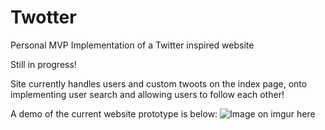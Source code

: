 # Twotter
Personal MVP Implementation of a Twitter inspired website

Still in progress!

Site currently handles users and custom twoots on the index page, onto implementing user search and allowing users to follow each other! 

A demo of the current website prototype is below:
![Image on imgur here](http://i.imgur.com/ZvWIPFQ.png)